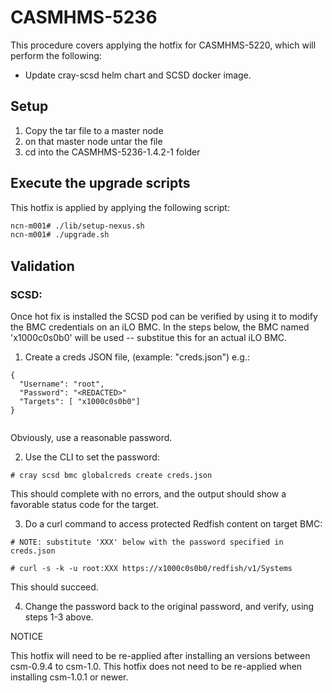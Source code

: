 # CASMHMS-5236

This procedure covers applying the hotfix for CASMHMS-5220, which
will perform the following:

* Update cray-scsd helm chart and SCSD docker image.


## Setup

1. Copy the tar file to a master node
2. on that master node untar the file
3. cd into the CASMHMS-5236-1.4.2-1 folder

## Execute the upgrade scripts

This hotfix is applied by applying the following script:

```bash
ncn-m001# ./lib/setup-nexus.sh
ncn-m001# ./upgrade.sh
```

## Validation

### SCSD:

Once hot fix is installed the SCSD pod can be verified by using it to
modify the BMC credentials on an iLO BMC.  In the steps below, the BMC
named 'x1000c0s0b0' will be used -- substitue this for an actual iLO
BMC.

1. Create a creds JSON file, (example: "creds.json") e.g.:

```
{
  "Username": "root",
  "Password": "<REDACTED>"
  "Targets": [ "x1000c0s0b0"]
}
  
```

Obviously, use a reasonable password.

2. Use the CLI to set the password:

```
# cray scsd bmc globalcreds create creds.json
```

This should complete with no errors, and the output should show a favorable
status code for the target.


3. Do a curl command to access protected Redfish content on target BMC:

```
# NOTE: substitute 'XXX' below with the password specified in creds.json

# curl -s -k -u root:XXX https://x1000c0s0b0/redfish/v1/Systems
```

This should succeed.

4. Change the password back to the original password, and verify, using steps 1-3 above.


NOTICE

This hotfix will need to be re-applied after installing an versions between 
csm-0.9.4 to csm-1.0.  This hotfix does not need to be re-applied when installing 
csm-1.0.1 or newer.

